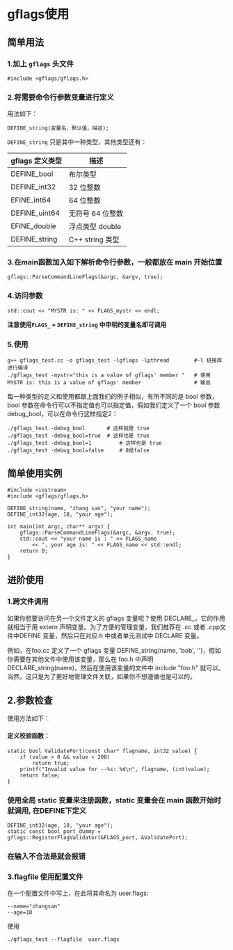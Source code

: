# gflags使用

## 简单用法

### 1.加上 `gflags` 头文件

```
#include <gflags/gflags.h>
```

### 2.将需要命令行参数变量进行定义

用法如下：

```
DEFINE_string(变量名，默认值，描述);
```

`DEFINE_string` 只是其中一种类型，其他类型还有：

| gflags 定义类型 | 描述             |
| --------------- | ---------------- |
| DEFINE_bool     | 布尔类型         |
| DEFINE_int32    | 32 位整数        |
| EFINE_int64     | 64 位整数        |
| DEFINE_uint64   | 无符号 64 位整数 |
| EFINE_double    | 浮点类型 double  |
| DEFINE_string   | C++ string 类型  |

### 3.在main函数加入如下解析命令行参数，一般都放在 main 开始位置

```
gflags::ParseCommandLineFlags(&argc, &argv, true);
```

### 4.访问参数

```
std::cout << "MYSTR is: " << FLAGS_mystr << endl;
```

**注意使用`FLAGS_` + `DEFINE_string` 中申明的变量名即可调用**

### 5.使用

```
g++ gflags_test.cc -o gflags_test -lgflags -lpthread 		#-l 链接库进行编译
./gflags_test -mystr="this is a value of gflags' member "	# 使用
MYSTR is: this is a value of gflags' member  				# 输出
```


每一种类型的定义和使用都跟上面我们的例子相似，有所不同的是 bool 参数，bool 参数在命令行可以不指定值也可以指定值，假如我们定义了一个 bool 参数 debug_bool，可以在命令行这样指定2：

```
./gflags_test -debug_bool 		# 这样就是 true
./gflags_test -debug_bool=true	# 这样也是 true
./gflags_test -debug_bool=1 		# 这样也是 true
./gflags_test -debug_bool=false 	# 0是false
```

## 简单使用实例

```
#include <iostream>
#include <gflags/gflags.h>

DEFINE_string(name, "zhang san", "your name");
DEFINE_int32(age, 18, "your age");

int main(int argc, char** argv) {
	gflags::ParseCommandLineFlags(&argc, &argv, true);
	std::cout << "your name is : " << FLAGS_name
        << ", your age is: " << FLAGS_name << std::endl;
    return 0;
}
```

## 进阶使用

### 1.跨文件调用

如果你想要访问在另一个文件定义的 gflags 变量呢？使用 DECLARE_，它的作用就相当于用 extern 声明变量。为了方便的管理变量，我们推荐在 .cc 或者 .cpp文件中DEFINE 变量，然后只在对应.h 中或者单元测试中 DECLARE 变量。

例如，在foo.cc 定义了一个 gflags 变量 DEFINE_string(name, 'bob', '')，假如你需要在其他文件中使用该变量，那么在 foo.h 中声明 DECLARE_string(name)，然后在使用该变量的文件中 include "foo.h" 就可以。当然，这只是为了更好地管理文件关联，如果你不想遵循也是可以的。

## 2.参数检查

使用方法如下：

#### 定义校验函数：

```
static bool ValidatePort(const char* flagname, int32 value) {
	if (value > 0 && value < 200)   
     	return true;
   	printf("Invalid value for --%s: %d\n", flagname, (int)value);
   	return false;
}
```

### 使用全局 static 变量来注册函数，static 变量会在 main 函数开始时就调用, 在DEFINE下定义

```
DEFINE_int32(age, 18, "your age");
static const bool port_dummy = gflags::RegisterFlagValidator(&FLAGS_port, &ValidatePort);
```

### 在输入不合法是就会报错

### 3.flagfile 使用配置文件

在一个配置文件中写上，在此将其命名为 user.flags:

```
--name="zhangsan"
--age=18
```

使用

```
./gflags_test --flagfile  user.flags 
```

